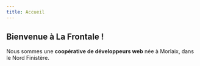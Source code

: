 ```yaml
---
title: Accueil
---
```

## Bienvenue à **La Frontale** !

Nous sommes une **coopérative de développeurs web** née à Morlaix, dans le Nord Finistère.

<script type="text/javascript">window.$crisp=[];window.CRISP_WEBSITE_ID="7541006f-d0cb-495c-b99d-2f74462c466d";(function(){d=document;s=d.createElement("script");s.src="https://client.crisp.chat/l.js";s.async=1;d.getElementsByTagName("head")[0].appendChild(s);})();</script>
